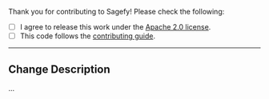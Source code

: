 Thank you for contributing to Sagefy! Please check the following:

- [ ] I agree to release this work under the [Apache 2.0 license](http://www.apache.org/licenses/LICENSE-2.0).
- [ ] This code follows the [contributing guide](https://github.com/heiskr/sagefy/blob/master/CONTRIBUTING.md).

---

## Change Description

...
